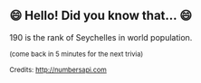 ## 😄 Hello! Did you know that... 😄
190 is the rank of Seychelles in world population.

<sup>(come back in 5 minutes for the next trivia)</sup>


<sup>Credits: http://numbersapi.com</sup>
